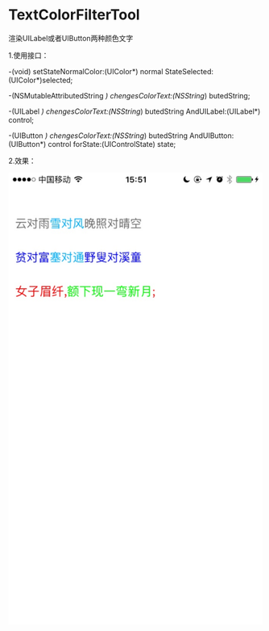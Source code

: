 # TextColorFilterTool
 渲染UILabel或者UIButton两种颜色文字
 
1.使用接口：

-(void) setStateNormalColor:(UIColor*) normal StateSelected:(UIColor*)selected;

-(NSMutableAttributedString *) chengesColorText:(NSString*) butedString;

-(UILabel *) chengesColorText:(NSString*) butedString AndUILabel:(UILabel*) control;

-(UIButton *) chengesColorText:(NSString*) butedString AndUIButton:(UIButton*) control forState:(UIControlState) state; 

2.效果： 

![效果图](渲染效果图.jpg)
